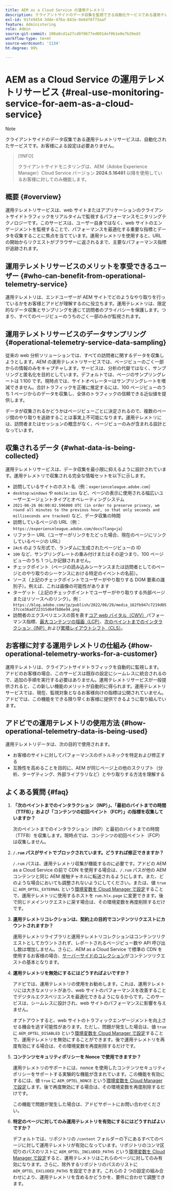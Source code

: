 ```yaml
---
title: AEM as a Cloud Service の運用テレメトリ
description: クライアントサイドのデータ収集を監視できる自動化サービスである運用テレメトリについて説明します。
exl-id: 91fe9454-3dde-476a-843e-0e64f6f73aaf
feature: Administering
role: Admin
source-git-commit: 100a8cd1a27cd8f0677ed001def0b1e0e7b20ed3
workflow-type: tm+mt
source-wordcount: '1134'
ht-degree: 99%

---
```


# AEM as a Cloud Service の運用テレメトリサービス {#real-use-monitoring-service-for-aem-as-a-cloud-service}

>[!NOTE]
>
>クライアントサイドのデータ収集である運用テレメトリサービスは、自動化されたサービスです。お客様による設定は必要ありません。

>[!INFO]
>
>クライアントサイドモニタリングは、AEM（Adobe Experience Manager）Cloud Service バージョン **2024.5.16461** 以降を使用しているお客様に対してのみ機能します。

## 概要 {#overview}

運用テレメトリサービスは、web サイトまたはアプリケーションのクライアントサイドトラフィックをリアルタイムで監視するパフォーマンスモニタリングテクノロジーです。このサービスは、ユーザー自身ではなく、web サイトのエンゲージメントを監視することで、パフォーマンスを最適化する重要な指標とデータを収集することに焦点を当てています。運用テレメトリを使用すると、URL の開始からリクエストがブラウザーに返されるまで、主要なパフォーマンス指標が追跡されます。

## 運用テレメトリサービスのメリットを享受できるユーザー {#who-can-benefit-from-operational-telemetry-service}

運用テレメトリは、エンドユーザーが AEM サイトでどのようなやり取りを行っているかをお客様とアドビが理解するのに役立ちます。運用テレメトリは、限定的なデータ収集とサンプリングを通じて訪問者のプライバシーを保護します。つまり、すべてのページビューのうちのごく一部のみが監視されます。

## 運用テレメトリサービスのデータサンプリング {#operational-telemetry-service-data-sampling}

従来の web 分析ソリューションでは、すべての訪問者に関するデータを収集しようとします。AEM の運用テレメトリサービスでは、ページビューのごく一部からの情報のみをキャプチャします。サービスは、分析の代替ではなく、サンプリングと匿名化を目的としています。デフォルトでは、ページのサンプリングレートは 1:100 です。現時点では、サイトオペレーターはサンプリングレートを増減できません。合計トラフィックを正確に推定するには、100 ページビューのうち 1 ページからのデータを収集し、全体のトラフィックの信頼できる近似値を提供します。

データが収集されるかどうかはページビューごとに決定されるので、複数のページ間のやり取りを追跡することは事実上不可能になります。運用テレメトリには、訪問者またはセッションの概念がなく、ページビューのみが含まれる設計となっています。

## 収集されるデータ {#what-data-is-being-collected}

運用テレメトリサービスは、データ収集を最小限に抑えるように設計されています。運用テレメトリで収集される完全な情報セットを以下に示します。

* 訪問しているサイトのホスト名（例：`experienceleague.adobe.com`）
* `desktop:windows` や `mobile:ios` など、ページの表示に使用される幅広いユーザーエージェントタイプとオペレーティングシステム
* `2021-06-26 06:00:02.596000 UTC (in order to preserve privacy, we round all minutes to the previous hour, so that only seconds and milliseconds are tracked)` など、データ収集の時間
* 訪問しているページの URL（例：`https://experienceleague.adobe.com/docs?lang=ja`）
* リファラー URL（ユーザーがリンクをたどった場合、現在のページにリンクしているページの URL）
* `2Ac6` のような形式で、ランダムに生成されたページビューの ID
* `100` など、サンプリングレートの重み付けまたはその逆つまり、100 ページビューのうち 1 つしか記録されません。
* チェックポイント（ページの読み込みシーケンスまたは訪問者としてのページとのやり取りのシーケンスにおける特定のイベントの名前）。
* ソース（上記のチェックポイントでユーザーがやり取りする DOM 要素の識別子）。例えば、これは画像の可能性があります
* ターゲット（上記のチェックポイントでユーザーがやり取りする外部ページまたはリソースへのリンク）。例：`https://blog.adobe.com/jp/publish/2022/06/29/media_162fb947c7219d0537cce36adf22315d64fb86e94.png`
* 訪問者のエクスペリエンスの質を表す[コア web バイタル（CWV）](https://web.dev/articles/lcp)パフォーマンス指標、[最大コンテンツの描画（LCP）](https://web.dev/articles/lcp)、[次のペイントまでのインタラクション（INP）](https://web.dev/articles/inp)および[累積レイアウトシフト（CLS）](https://web.dev/articles/cls)。

## お客様に対する運用テレメトリの仕組み {#how-operational-telemetry-works-for-a-customer}

運用テレメトリは、クライアントサイドトラフィックを自動的に監視します。 アドビのお客様の場合、このサービスは既存の設定にシームレスに統合されるので、追加の手順を実行する必要はありません。運用テレメトリサービスが一般提供されると、この新しい機能のメリットが自動的に得られます。運用テレメトリサービスでは、現在、監視対象となるお客様向けの指標は公開されていません。アドビでは、この機能をできる限り早くお客様に提供できるように取り組んでいます。

<!-- Alexandru: hiding temporarily, until we figure out where this needs to be linked to 

If you wish to leverage more insights with this new feature to optimize your digital experiences effortlessly, please see here (link to Row 99). -->

## アドビでの運用テレメトリの使用方法 {#how-operational-telemetry-data-is-being-used}

運用テレメトリデータは、次の目的で使用されます。

* お客様のサイトに対してパフォーマンスのボトルネックを特定および修正する
* 互換性を高めることを目的に、AEM が同じページ上の他のスクリプト（分析、ターゲティング、外部ライブラリなど）とやり取りする方法を理解する
<!--
## Limitations and understanding variance in page views and performance metrics {#limitations-and-understanding-variance-in-page-views-and-performance-metrics}

Here are key considerations for customers to keep in mind when interpreting their Operational Telemetry data:

1. **Tracker blockers**

   * End-users employing tracker blockers or privacy extensions can impede Operational Telemetry data collection, as these tools restrict the tracking scripts' execution. This restriction may lead to underreported page views and user interactions, creating a discrepancy between actual site activity and the data captured by Operational Telemetry.

1. **Limitations in capturing headless API/JSON calls**

   * Operational Telemetry data service focuses on the client-side experience and doesn't capture the backend API or JSON calls made from a non-AEM headless app at this time. The exclusion of these calls from Operational Telemetry service data creates variances from the content requests measured by CDN Analytics.
-->

## よくある質問 {#faq}

<!-- REMOVED THIS FAQ AS PER EMAIL REQUEST FROM SHWETA DUA, SEPTEMBER 4, 2024 TO THE DL-AEM-DOCS GROUP 
1. **Can customers integrate the Operational Telemetry service scripts with third-party systems like Dynatrace?**

   Yes.
-->

1. **「次のペイントまでのインタラクション（INP）」、「最初のバイトまでの時間（TTFB）」および「コンテンツの初回ペイント（FCP）」の指標を収集していますか？**

   次のペイントまでのインタラクション（INP）と最初のバイトまでの時間（TTFB）を収集します。現時点では、コンテンツの初回ペイント（FCP）は収集しません。

1. **`/.rum` パスがサイトでブロックされています。どうすれば修正できますか？**

   `/.rum` パスは、運用テレメトリ収集が機能するのに必要です。アドビの AEM as a Cloud Service の前で CDN を使用する場合は、`/.rum` パスが他の AEM コンテンツと同じ AEM 接触チャネルに転送されるようにします。また、どのような場合においても調整されないようにしてください。または、値 `true` に `AEM_OPTEL_EXTERNAL` という[環境変数を Cloud Manager で設定](/help/implementing/cloud-manager/environment-variables.md#add-variables)することで、運用テレメトリに使用するホストを `rum.hlx.page` に変更できます。後で同じドメインリクエストに戻す場合は、その環境変数を再度削除するだけです。

1. **運用テレメトリコレクションは、契約上の目的でコンテンツリクエストにカウントされますか？**

   運用テレメトリライブラリと運用テレメトリコレクションはコンテンツリクエストとしてカウントされず、レポートされるページビュー数や API 呼び出し数は増加しません。さらに、AEM as a Cloud Service で標準の CDN を使用するお客様の場合、[サーバーサイドのコレクション](#serverside-collection)がコンテンツリクエストの基本となります。

1. **運用テレメトリを無効にするにはどうすればよいですか？**

   アドビでは、運用テレメトリの使用をお勧めします。これは、運用テレメトリには大きなメリットがあり、web サイトのパフォーマンスを改善することでデジタルエクスペリエンスを最適化できるようになるからです。このサービスは、シームレスに設計され、web サイトのパフォーマンスに影響を与えません。

   オプトアウトすると、web サイトのトラフィックエンゲージメントを向上させる機会を逃す可能性があります。ただし、問題が発生した場合は、値 `true` に `AEM_OPTEL_DISABLED` という[環境変数を Cloud Manager で設定](/help/implementing/cloud-manager/environment-variables.md#add-variables)することで、運用テレメトリを無効にすることができます。後で運用テレメトリを再度有効にする場合は、その環境変数を再度削除するだけです。

1. **コンテンツセキュリティポリシーを Nonce で使用できますか？**

   運用テレメトリのサポートには、nonce を使用したコンテンツセキュリティポリシーをサポートする実験的な機能が含まれています。この機能を有効にするには、値 `true` に `AEM_OPTEL_NONCE` という[環境変数を Cloud Manager で設定](/help/implementing/cloud-manager/environment-variables.md#add-variables)します。後で再度無効にする場合は、その環境変数を再度削除するだけです。

   この機能で問題が発生した場合は、アドビサポートにお問い合わせください。

1. **特定のページに対してのみ運用テレメトリを有効にするにはどうすればよいですか？**

   デフォルトでは、リポジトリの `/content` フォルダーの下にあるすべてのページに対して運用テレメトリが有効になっています。リポジトリのコンマ区切りのパスのリストに `AEM_OPTEL_INCLUDED_PATHS` という[環境変数を Cloud Manager で設定](/help/implementing/cloud-manager/environment-variables.md#add-variables)すると、運用テレメトリはこれらのページに対してのみ有効になります。さらに、除外するリポジトリのパスのリストに `AEM_OPTEL_EXCLUDED_PATHS` を設定できます。これらの 2 つの設定の組み合わせにより、運用テレメトリを含めるかどうかを、要件に合わせて調整できます。

